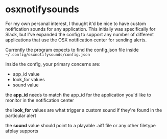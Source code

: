 # osxnotifysounds

For my own personal interest, I thought it'd be nice to have custom notification sounds for any application.
This initially was specifically for Slack, but I've expanded the config to support any number of different applications that use the OSX notification center for sending alerts.

Currently the program expects to find the config.json file inside `~/.config/osxnotifysounds/config.json`

Inside the config, your primary concerns are:
- app_id value
- look_for values
- sound value

the **app_id** needs to match the app_id for the application you'd like to monitor in the notification center

the **look_for** values are what trigger a custom sound if they're found in the particular alert

the **sound** value should point to a playable .aiff file or any other filetype afplay supports
